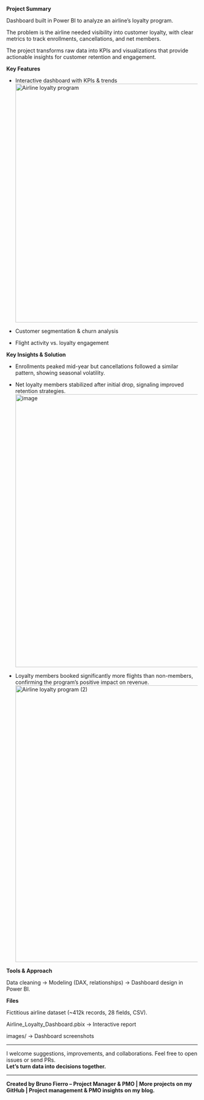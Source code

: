 **Project Summary**

Dashboard built in Power BI to analyze an airline’s loyalty program. 

The problem is the airline needed visibility into customer loyalty, with clear metrics to track enrollments, cancellations, and net members.

The project transforms raw data into KPIs and visualizations that provide actionable insights for customer retention and engagement.

**Key Features**

- Interactive dashboard with KPIs & trends
  <img width="1147" height="629" alt="Airline loyalty program" src="https://github.com/user-attachments/assets/e01b85a4-8d67-4ee9-b2a6-588c21bd4664" />

- Customer segmentation & churn analysis

- Flight activity vs. loyalty engagement 

**Key Insights & Solution**

- Enrollments peaked mid-year but cancellations followed a similar pattern, showing seasonal volatility.

- Net loyalty members stabilized after initial drop, signaling improved retention strategies.
  <img width="1281" height="719" alt="image" src="https://github.com/user-attachments/assets/88716e76-93bd-4135-be7d-49b8b0d6608f" />

- Loyalty members booked significantly more flights than non-members, confirming the program’s positive impact on revenue.
  <img width="1276" height="729" alt="Airline loyalty program (2)" src="https://github.com/user-attachments/assets/59328e7a-1bad-4e85-98a4-407331c1f618" />

**Tools & Approach**

Data cleaning → Modeling (DAX, relationships) → Dashboard design in Power BI.

**Files**

Fictitious airline dataset (~412k records, 28 fields, CSV).

Airline_Loyalty_Dashboard.pbix → Interactive report

images/ → Dashboard screenshots

_______________________________________
I welcome suggestions, improvements, and collaborations. Feel free to open issues or send PRs.  
**Let’s turn data into decisions together.**
_______________________________________
**Created by Bruno Fierro – Project Manager & PMO | More projects on my GitHub | Project management & PMO insights on my blog.**

